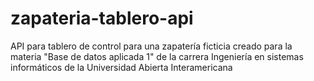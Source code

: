 # zapateria-tablero-api
API para tablero de control para una zapatería ficticia creado para la materia "Base de datos aplicada 1" de la carrera Ingeniería en sistemas informáticos de la Universidad Abierta Interamericana
